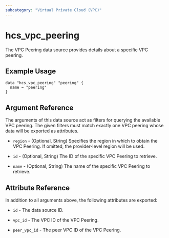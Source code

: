 ```yaml
---
subcategory: "Virtual Private Cloud (VPC)"
---
```


# hcs_vpc_peering

The VPC Peering data source provides details about a specific VPC peering.

## Example Usage

```hcl
data "hcs_vpc_peering" "peering" {
  name = "peering"
}
```

## Argument Reference

The arguments of this data source act as filters for querying the available VPC peering. The given filters
must match exactly one VPC peering whose data will be exported as attributes.

* `region` - (Optional, String) Specifies the region in which to obtain the VPC Peering. If omitted, the provider-level
  region will be used.

* `id` - (Optional, String) The ID of the specific VPC Peering to retrieve.

* `name` - (Optional, String) The name of the specific VPC Peering to retrieve.

## Attribute Reference

In addition to all arguments above, the following attributes are exported:

* `id` - The data source ID.

* `vpc_id` - The VPC ID of the VPC Peering.

* `peer_vpc_id` - The peer VPC ID of the VPC Peering.

